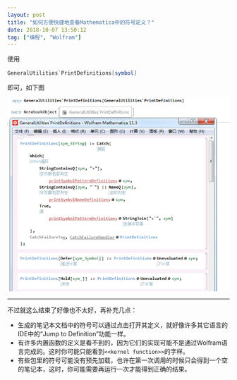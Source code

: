 ```yaml
---
layout: post
title: "如何方便快捷地查看Mathematica中的符号定义？"
date: 2018-10-07 13:50:12
tag: ["编程", "Wolfram"]
---
```


使用

```mathematica
GeneralUtilities`PrintDefinitions[symbol]
```

即可，如下图

![usage](/images/posts/PrintDefinitions/usage.png)

<!--more-->

-----

不过就这么结束了好像也不太好，再补充几点：

* 生成的笔记本文档中的符号可以通过点击打开其定义，就好像许多其它语言的IDE中的“Jump to Definition”功能一样。
* 有许多内置函数的定义是看不到的，因为它们的实现可能不是通过Wolfram语言完成的。这时你可能只能看到`<<kernel function>>`的字样。
* 有些包里的符号可能没有预先加载，也许在第一次调用的时候只会得到一个空的笔记本，这时，你可能需要再运行一次才能得到正确的结果。
